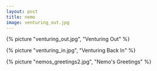 ```yaml
---
layout: post
title: nemo
image: venturing_out.jpg
---
```


<!--more-->

{% picture "venturing_out.jpg", "Venturing Out" %}

{% picture "venturing_in.jpg", "Venturing Back In" %}

{% picture "nemos_greetings2.jpg", "Nemo&#039;s Greetings" %}
